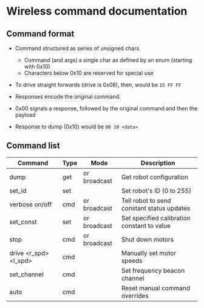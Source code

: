 # Wireless command documentation

## Command format
- Command structured as series of unsigned chars
  - Command (and args) a single char as defined by an enum (starting with 0x10)
  - Characters below 0x10 are reserved for special use
- To drive straight forwards (drive is 0x08), then, would be `15 FF FF`

- Responses encode the original command.
- 0x00 signals a response, followed by the original command and then the payload
- Response to dump (0x10) would be `00 10 <data>`

## Command list
| Command                 | Type | Mode              | Description                                 |
|-------------------------|------|-------------------|---------------------------------------------|
| dump                    | get  | <id> or broadcast | Get robot configuration                     |
| set_id <id>             | set  | <id>              | Set robot's ID (0 to 255)                   |
| verbose on/off          | cmd  | <id> or broadcast | Tell robot to send constant status updates  |
| set_const <const> <val> | set  | <id> or broadcast | Set specified calibration constant to value |
| stop                    | cmd  | <id> or broadcast | Shut down motors                            |
| drive <r_spd> <l_spd>   | cmd  | <id>              | Manually set motor speeds                   |
| set_channel <channel>   | cmd  | <id>              | Set frequency beacon channel                |
| auto                    | cmd  | <id>              | Reset manual command overrides              |
